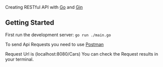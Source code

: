 Creating RESTful API with [Go](https://go.dev/) and [Gin](https://gin-gonic.com/)

## Getting Started

First run the development server:
```go run ./main.go```


 To send Api Requests you need to use [Postman](https://www.postman.com/)

 Request Url is (localhost:8080/Cars)
 You can check the Request results in your terminal.